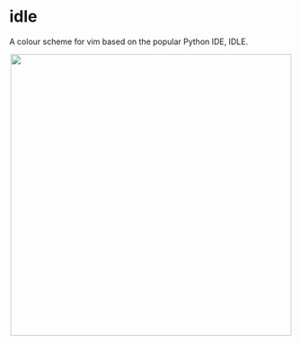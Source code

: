 # idle
A colour scheme for vim based on the popular Python IDE, IDLE.

<p style="text-align:center;">
  <img src=https://github.com/pkukulak/idle/blob/master/snap.png width="500">
</p>
